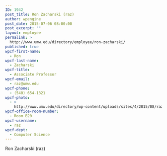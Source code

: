 ```yaml
---
ID: 1942
post_title: Ron Zacharski (raz)
author: wpengine
post_date: 2015-07-06 08:00:00
post_excerpt: ""
layout: employee
permalink: >
  http://www.umw.edu/directory/employee/ron-zacharski/
published: true
wpcf-first-name:
  - Ron
wpcf-last-name:
  - Zacharski
wpcf-title:
  - Associate Professor
wpcf-email:
  - raz@umw.edu
wpcf-phone:
  - (540) 654-1321
wpcf-photo:
  - >
    http://www.umw.edu/directory/wp-content/uploads/sites/4/2015/08/raz.png
wpcf-office-room-number:
  - Room B20
wpcf-username:
  - raz
wpcf-dept:
  - Computer Science
---
```

Ron Zacharski (raz)